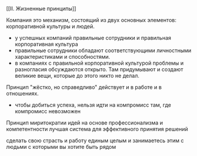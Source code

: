 [[II. Жизненные принципы]]

Компания это механизм, состоящий из двух основных элементов: корпоративной культуры и людей.
- у успешных компаний правильные сотрудники и правильная корпоративная культура
- правильные сотрудники обладают соответствующими личностными характеристиками и способностями.
- в компаниях с правильной корпоративной культурой проблемы и разногласия обсуждаются открыто. Там придумывают и создают великие вещи, которые до этого никто не делал.

Принцип "жёстко, но справедливо" действует и в работе и в отношениях.
- чтобы добиться успеха, нельзя идти на компромисс там, где компромисс невозможен 

Принцип миритократии идей на основе профессионализма и компетентности лучшая система для эффективного принятия решений 

сделать свою страсть и работу единым целым и занимаетесь этим с людьми с которыми вы хотите быть рядом






